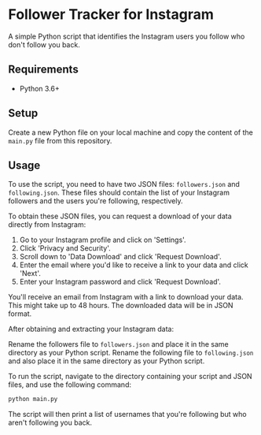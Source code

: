 # Follower Tracker for Instagram

A simple Python script that identifies the Instagram users you follow who don't follow you back.

## Requirements
- Python 3.6+

## Setup

Create a new Python file on your local machine and copy the content of the `main.py` file from this repository.

## Usage

To use the script, you need to have two JSON files: `followers.json` and `following.json`. These files should contain the list of your Instagram followers and the users you're following, respectively.

To obtain these JSON files, you can request a download of your data directly from Instagram:

1. Go to your Instagram profile and click on 'Settings'.
2. Click 'Privacy and Security'.
3. Scroll down to 'Data Download' and click 'Request Download'.
4. Enter the email where you'd like to receive a link to your data and click 'Next'.
5. Enter your Instagram password and click 'Request Download'.

You'll receive an email from Instagram with a link to download your data. This might take up to 48 hours. The downloaded data will be in JSON format.

After obtaining and extracting your Instagram data:

Rename the followers file to `followers.json` and place it in the same directory as your Python script.
Rename the following file to `following.json` and also place it in the same directory as your Python script.

To run the script, navigate to the directory containing your script and JSON files, and use the following command:

```bash
python main.py
```

The script will then print a list of usernames that you're following but who aren't following you back.
